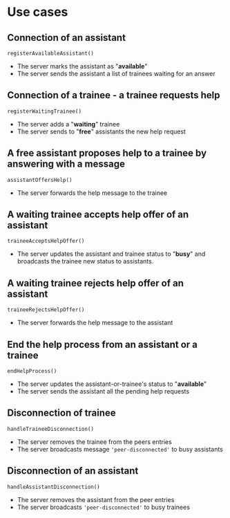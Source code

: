 # Use cases

## Connection of an assistant

`registerAvailableAssistant()`

- The server marks the assistant as "**available**"
- The server sends the assistant a list of trainees waiting for an answer

## Connection of a trainee - a trainee requests help

`registerWaitingTrainee()`

- The server adds a "**waiting**" trainee
- The server sends to "**free**" assistants the new help request

## A free assistant proposes help to a trainee by answering with a message

`assistantOffersHelp()`

- The server forwards the help message to the trainee

## A waiting trainee accepts help offer of an assistant

`traineeAcceptsHelpOffer()`

- The server updates the assistant and trainee status to "**busy**" and broadcasts the trainee new status to assistants.

## A waiting trainee rejects help offer of an assistant

`traineeRejectsHelpOffer()`

- The server forwards the help message to the assistant

<!-- ## A busy assistant/trainee answers/sends-a-new-message

`helpMessage()`

- The server forwards that message to the interlocutor -->


## End the help process from an assistant or a trainee

`endHelpProcess()`

- The server updates the assistant-or-trainee's status to "**available**"
- The server sends the assistant all the pending help requests

## Disconnection of trainee

`handleTraineeDisconnection()`

- The server removes the trainee from the peers entries
- The server broadcasts message `'peer-disconnected'` to busy assistants


## Disconnection of an assistant

`handleAssistantDisconnection()`

- The server removes the assistant from the peer entries
- The server broadcasts `'peer-disconnected'` to busy trainees


